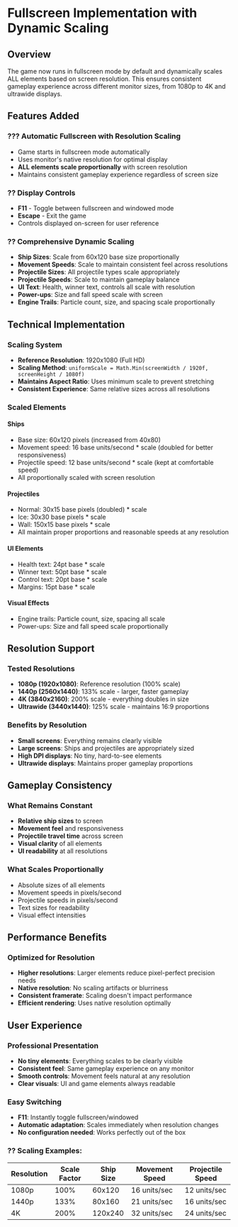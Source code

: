 # Fullscreen Implementation with Dynamic Scaling

## Overview
The game now runs in fullscreen mode by default and dynamically scales ALL elements based on screen resolution. This ensures consistent gameplay experience across different monitor sizes, from 1080p to 4K and ultrawide displays.

## Features Added

### **??? Automatic Fullscreen with Resolution Scaling**
- Game starts in fullscreen mode automatically
- Uses monitor's native resolution for optimal display  
- **ALL elements scale proportionally** with screen resolution
- Maintains consistent gameplay experience regardless of screen size

### **?? Display Controls**
- **F11** - Toggle between fullscreen and windowed mode
- **Escape** - Exit the game
- Controls displayed on-screen for user reference

### **?? Comprehensive Dynamic Scaling**
- **Ship Sizes**: Scale from 60x120 base size proportionally
- **Movement Speeds**: Scale to maintain consistent feel across resolutions
- **Projectile Sizes**: All projectile types scale appropriately
- **Projectile Speeds**: Scale to maintain gameplay balance
- **UI Text**: Health, winner text, controls all scale with resolution
- **Power-ups**: Size and fall speed scale with screen
- **Engine Trails**: Particle count, size, and spacing scale proportionally

## Technical Implementation

### **Scaling System**
- **Reference Resolution**: 1920x1080 (Full HD)
- **Scaling Method**: `uniformScale = Math.Min(screenWidth / 1920f, screenHeight / 1080f)`
- **Maintains Aspect Ratio**: Uses minimum scale to prevent stretching
- **Consistent Experience**: Same relative sizes across all resolutions

### **Scaled Elements**

#### **Ships**
- Base size: 60x120 pixels (increased from 40x80)
- Movement speed: 16 base units/second * scale (doubled for better responsiveness)
- Projectile speed: 12 base units/second * scale (kept at comfortable speed)
- All proportionally scaled with screen resolution

#### **Projectiles**
- Normal: 30x15 base pixels (doubled) * scale
- Ice: 30x30 base pixels * scale  
- Wall: 150x15 base pixels * scale
- All maintain proper proportions and reasonable speeds at any resolution

#### **UI Elements**
- Health text: 24pt base * scale
- Winner text: 50pt base * scale
- Control text: 20pt base * scale
- Margins: 15pt base * scale

#### **Visual Effects**
- Engine trails: Particle count, size, spacing all scale
- Power-ups: Size and fall speed scale proportionally

## Resolution Support

### **Tested Resolutions**
- **1080p (1920x1080)**: Reference resolution (100% scale)
- **1440p (2560x1440)**: 133% scale - larger, faster gameplay
- **4K (3840x2160)**: 200% scale - everything doubles in size
- **Ultrawide (3440x1440)**: 125% scale - maintains 16:9 proportions

### **Benefits by Resolution**
- **Small screens**: Everything remains clearly visible
- **Large screens**: Ships and projectiles are appropriately sized
- **High DPI displays**: No tiny, hard-to-see elements
- **Ultrawide displays**: Maintains proper gameplay proportions

## Gameplay Consistency

### **What Remains Constant**
- **Relative ship sizes** to screen
- **Movement feel** and responsiveness  
- **Projectile travel time** across screen
- **Visual clarity** of all elements
- **UI readability** at all resolutions

### **What Scales Proportionally**
- Absolute sizes of all elements
- Movement speeds in pixels/second
- Projectile speeds in pixels/second
- Text sizes for readability
- Visual effect intensities

## Performance Benefits

### **Optimized for Resolution**
- **Higher resolutions**: Larger elements reduce pixel-perfect precision needs
- **Native resolution**: No scaling artifacts or blurriness
- **Consistent framerate**: Scaling doesn't impact performance
- **Efficient rendering**: Uses native resolution optimally

## User Experience

### **Professional Presentation**
- **No tiny elements**: Everything scales to be clearly visible
- **Consistent feel**: Same gameplay experience on any monitor
- **Smooth controls**: Movement feels natural at any resolution
- **Clear visuals**: UI and game elements always readable

### **Easy Switching**
- **F11**: Instantly toggle fullscreen/windowed
- **Automatic adaptation**: Scales immediately when resolution changes
- **No configuration needed**: Works perfectly out of the box

### **?? Scaling Examples:**

| Resolution | Scale Factor | Ship Size | Movement Speed | Projectile Speed |
|------------|-------------|-----------|----------------|------------------|
| 1080p      | 100%        | 60x120    | 16 units/sec   | 12 units/sec     |
| 1440p      | 133%        | 80x160    | 21 units/sec   | 16 units/sec     |
| 4K         | 200%        | 120x240   | 32 units/sec   | 24 units/sec     |